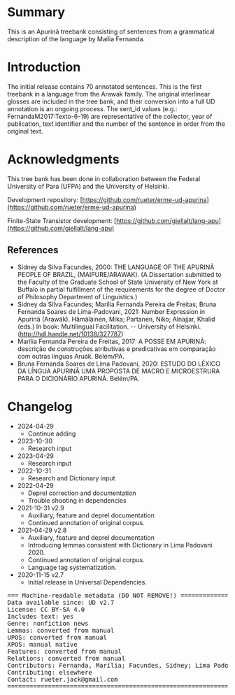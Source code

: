 # Summary

This is an Apurinã treebank consisting of sentences from a grammatical description of the language by Maília Fernanda.


# Introduction

 The initial release contains 70 annotated sentences. This is the first treebank in a language from the Arawak family. The original interlinear glosses are included in the tree bank, and their conversion into a full UD annotation is an ongoing process. The sent_id values (e.g.: FernandaM2017:Texto-6-19) are representative of the collector, year of publication, text identifier and the number of the sentence in order from the original text.


# Acknowledgments

 This tree bank has been done in collaboration between the Federal University of Para (UFPA) and the University of Helsinki. 

Development repository:
[https://github.com/rueter/erme-ud-apurina](https://github.com/rueter/erme-ud-apurina)

Finite-State Transistor development:
[https://github.com/giellalt/lang-apu](https://github.com/giellalt/lang-apu)

## References

* Sidney da Silva Facundes, 2000: THE LANGUAGE OF THE APURINÃ PEOPLE OF BRAZIL, (MAIPURE/ARAWAK). (A Dissertation submitted to the Faculty of the Graduate School of State University of New York at Buffalo in partial fulfillment of the requirements for the degree of Doctor of Philosophy Department of Linguistics.)
* Sidney da Silva Facundes;  Marília Fernanda Pereira de Freitas; Bruna Fernanda Soares de Lima-Padovani, 2021: Number Expression in Apurinã (Arawák).  Hämäläinen, Mika; Partanen, Niko; Alnajjar, Khalid (eds.) In book: Multilingual Facilitation. --  University of Helsinki. (http://hdl.handle.net/10138/327787)
* Marília Fernanda Pereira de Freitas, 2017: A POSSE EM APURINÃ: descrição de construções atributivas e predicativas em comparação com outras línguas Aruák. Belém/PA.
* Bruna Fernanda Soares de Lima Padovani, 2020: ESTUDO DO LÉXICO DA LÍNGUA APURINÃ UMA PROPOSTA DE MACRO E MICROESTRURA PARA O DICIONÁRIO APURINÃ. Belém/PA.


# Changelog

* 2024-04-29
  * Continue adding
* 2023-10-30
  * Research input
* 2023-04-29
  * Research input
* 2022-10-31
  * Research and Dictionary input
* 2022-04-29
  * Deprel correction and documentation
  * Trouble shooting in dependencies
* 2021-10-31 v2.9
  * Auxiliary, feature and deprel documentation
  * Continued annotation of original corpus.
* 2021-04-29 v2.8
  * Auxiliary, feature and deprel documentation
  * Introducing lemmas consistent with Dictionary in Lima Padovani 2020.
  * Continued annotation of original corpus.
  * Language tag systematization.
* 2020-11-15 v2.7
  * Initial release in Universal Dependencies.


<pre>
=== Machine-readable metadata (DO NOT REMOVE!) ================================
Data available since: UD v2.7
License: CC BY-SA 4.0
Includes text: yes
Genre: nonfiction news
Lemmas: converted from manual
UPOS: converted from manual
XPOS: manual native
Features: converted from manual
Relations: converted from manual
Contributors: Fernanda, Marília; Facundes, Sidney; Lima Padovani, Bruna; Rueter, Jack; Partanen, Niko
Contributing: elsewhere
Contact: rueter.jack@gmail.com
===============================================================================
</pre>
